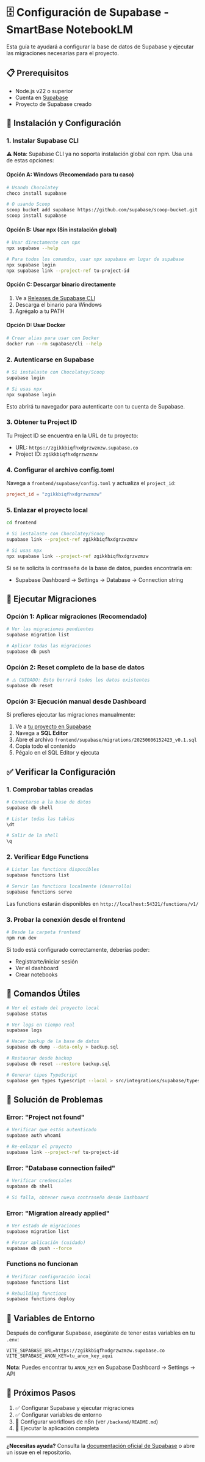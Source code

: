 # 🗄️ Configuración de Supabase - SmartBase NotebookLM

Esta guía te ayudará a configurar la base de datos de Supabase y ejecutar las migraciones necesarias para el proyecto.

## 📋 Prerequisitos

- Node.js v22 o superior
- Cuenta en [Supabase](https://supabase.com)
- Proyecto de Supabase creado

## 🚀 Instalación y Configuración

### 1. Instalar Supabase CLI

⚠️ **Nota**: Supabase CLI ya no soporta instalación global con npm. Usa una de estas opciones:

#### Opción A: Windows (Recomendado para tu caso)
```bash
# Usando Chocolatey
choco install supabase

# O usando Scoop
scoop bucket add supabase https://github.com/supabase/scoop-bucket.git
scoop install supabase
```

#### Opción B: Usar npx (Sin instalación global)
```bash
# Usar directamente con npx
npx supabase --help

# Para todos los comandos, usar npx supabase en lugar de supabase
npx supabase login
npx supabase link --project-ref tu-project-id
```

#### Opción C: Descargar binario directamente
1. Ve a [Releases de Supabase CLI](https://github.com/supabase/cli/releases)
2. Descarga el binario para Windows
3. Agrégalo a tu PATH

#### Opción D: Usar Docker
```bash
# Crear alias para usar con Docker
docker run --rm supabase/cli --help
```

### 2. Autenticarse en Supabase

```bash
# Si instalaste con Chocolatey/Scoop
supabase login

# Si usas npx
npx supabase login
```

Esto abrirá tu navegador para autenticarte con tu cuenta de Supabase.

### 3. Obtener tu Project ID

Tu Project ID se encuentra en la URL de tu proyecto:
- URL: `https://zgikkbiqfhxdgrzwzmzw.supabase.co`
- Project ID: `zgikkbiqfhxdgrzwzmzw`

### 4. Configurar el archivo config.toml

Navega a `frontend/supabase/config.toml` y actualiza el `project_id`:

```toml
project_id = "zgikkbiqfhxdgrzwzmzw"
```

### 5. Enlazar el proyecto local

```bash
cd frontend

# Si instalaste con Chocolatey/Scoop
supabase link --project-ref zgikkbiqfhxdgrzwzmzw

# Si usas npx
npx supabase link --project-ref zgikkbiqfhxdgrzwzmzw
```

Si se te solicita la contraseña de la base de datos, puedes encontrarla en:
- Supabase Dashboard → Settings → Database → Connection string

## 🔄 Ejecutar Migraciones

### Opción 1: Aplicar migraciones (Recomendado)

```bash
# Ver las migraciones pendientes
supabase migration list

# Aplicar todas las migraciones
supabase db push
```

### Opción 2: Reset completo de la base de datos

```bash
# ⚠️ CUIDADO: Esto borrará todos los datos existentes
supabase db reset
```

### Opción 3: Ejecución manual desde Dashboard

Si prefieres ejecutar las migraciones manualmente:

1. Ve a [tu proyecto en Supabase](https://supabase.com/dashboard)
2. Navega a **SQL Editor**
3. Abre el archivo `frontend/supabase/migrations/20250606152423_v0.1.sql`
4. Copia todo el contenido
5. Pégalo en el SQL Editor y ejecuta

## ✅ Verificar la Configuración

### 1. Comprobar tablas creadas

```bash
# Conectarse a la base de datos
supabase db shell

# Listar todas las tablas
\dt

# Salir de la shell
\q
```

### 2. Verificar Edge Functions

```bash
# Listar las functions disponibles
supabase functions list

# Servir las functions localmente (desarrollo)
supabase functions serve
```

Las functions estarán disponibles en `http://localhost:54321/functions/v1/`

### 3. Probar la conexión desde el frontend

```bash
# Desde la carpeta frontend
npm run dev
```

Si todo está configurado correctamente, deberías poder:
- Registrarte/iniciar sesión
- Ver el dashboard
- Crear notebooks

## 🔧 Comandos Útiles

```bash
# Ver el estado del proyecto local
supabase status

# Ver logs en tiempo real
supabase logs

# Hacer backup de la base de datos
supabase db dump --data-only > backup.sql

# Restaurar desde backup
supabase db reset --restore backup.sql

# Generar tipos TypeScript
supabase gen types typescript --local > src/integrations/supabase/types.ts
```

## 🚨 Solución de Problemas

### Error: "Project not found"
```bash
# Verificar que estás autenticado
supabase auth whoami

# Re-enlazar el proyecto
supabase link --project-ref tu-project-id
```

### Error: "Database connection failed"
```bash
# Verificar credenciales
supabase db shell

# Si falla, obtener nueva contraseña desde Dashboard
```

### Error: "Migration already applied"
```bash
# Ver estado de migraciones
supabase migration list

# Forzar aplicación (cuidado)
supabase db push --force
```

### Functions no funcionan
```bash
# Verificar configuración local
supabase functions list

# Rebuilding functions
supabase functions deploy
```

## 📝 Variables de Entorno

Después de configurar Supabase, asegúrate de tener estas variables en tu `.env`:

```env
VITE_SUPABASE_URL=https://zgikkbiqfhxdgrzwzmzw.supabase.co
VITE_SUPABASE_ANON_KEY=tu_anon_key_aqui
```

**Nota**: Puedes encontrar tu `ANON_KEY` en Supabase Dashboard → Settings → API

## 🎯 Próximos Pasos

1. ✅ Configurar Supabase y ejecutar migraciones
2. ✅ Configurar variables de entorno
3. 🔄 Configurar workflows de n8n (ver `/backend/README.md`)
4. 🚀 Ejecutar la aplicación completa

---

**¿Necesitas ayuda?** Consulta la [documentación oficial de Supabase](https://supabase.com/docs) o abre un issue en el repositorio.